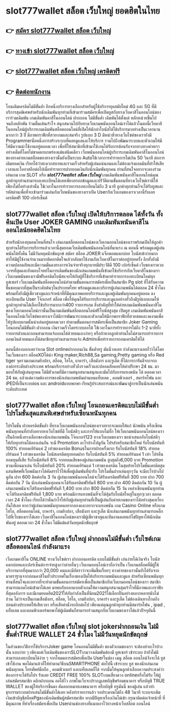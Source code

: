 # slot777wallet สล็อต เว็บใหญ่  ยอดฮิตในไทย

## 👉 [สมัคร slot777wallet สล็อต เว็บใหญ่](https://slot777wallet.com/)
## 👉 [ทางเข้า slot777wallet สล็อต เว็บใหญ่](https://slot777wallet.com/)
## 👉 [slot777wallet สล็อต เว็บใหญ่ เครดิตฟรี](https://slot777wallet.com/)
## 👉 [ติดต่อพนักงาน](https://slot777wallet.com/)


โอนเติมเครดิตไม่มีขั้นต่ำ  อีกหนึ่งบริการทางเลือกสำหรับผู้ใช้บริการยุคสมัยใหม่ 4G และ 5G ที่มีบริการสุดพิเศษสำหรับนักเดิมพันทุกท่านที่เข้ามาร่วมสมัครเพื่อเปิดยูสกับทางเว็บคาสิโนออนไลน์ของเราร่วมเดิมพัน เกมเดิมพันคาสิโนออนไลน์ ฝากถอน ไม่มีขั้นต่ำ เดิมพันได้ตั้งแต่ หลักหน่วยขึ้นไปจนถึงหลักพัน ร่วมตื่นเต้นเร้าใจ สนุกสนานไปกับทางเว็บเกมพนันออนไลน์เราได้แล้วในตอนี้เว็บคาสิโนออนไลน์ผู้บริการเกมเดิมพันสล็อตออนไลน์ที่เปิดให้นักล่าโบนัสได้ใช้บริการมาอย่างเป็นเวลานานมากกว่า 3 ปี มีภาพกราฟิกที่สวยงามและสมจริง รูปแบบ 3 D
มิหนำซ้ำทางเว็บไซต์ของเรายังมี Programmerมือหนึ่งการสร้างระบบที่คอยดูแลและให้บริการ  รวมไปถึงพัฒนาระบบและตัวเกมให้มีให้มีความน่าใช้งานอยู่ตลอดเวลา เพื่อที่ให้สมาชิกที่เข้ามาใช้งานได้รับการต้อนรับจากทางทางค่ายเราอย่างเต็มที่โดยไม่ขาดตกบกพร่องแม้แต่นิดเดียว เว็บพนันออนไลน์ผู้บริการเกมเดิมพันคาสิโนออนไลน์ของทางค่ายเกมสล็อตของทางเรานั้นยังเป็นระบบ Autoใช้เวลาการทำรายการไม่เกิน 50 วินาที ต่อการเติมยอดเงิน เรียกได้ว่าสะดวกสบายและรวดเร็วสำหรับผู้เล่นแน่นอนและไม่ต้องแจ้งแอดมินที่ทำให้เสียเวลาและโอกาสอีกต่อไปเมื่อทำรายการฝากยอดเงินกับนักเดิมพันทุกคน
ท่านที่สนใจอยากจะลองร่วมเล่นเกม เกม SLOT  หรือ ***slot777wallet สล็อต เว็บใหญ่*** เกมเดิมพันพนันคาสิโนออนไลน์คุณลูกค้าทุกท่านสามารถลงทะเบียนได้เลยเพียงกรอกข้อมูลและปรัวัติตามขั้นตอนที่ทางเว็บไซต์เรามีให้เพียงไม่กี่อย่างเท่านั้น ใช้เวลาในการทำรายการลงทะเบียนไม่ถึง 3 นาที ลูกค้าทุกท่านก็จะได้รับยูสและรหัสผ่านเพื่อที่จะเข้ามาร่วมเล่นกับเว็บพนันของทางเราเปิด Userกับเว็บเกมของเราเวลานี้รับเลยเครดิตฟรี 100 เปอร์เซ็นต์

## slot777wallet สล็อต เว็บใหญ่ เปิดให้บริการตลอด ได้ทั้งวัน ทั้งคืนเปิด User JOKER GAMING เกมเดิมพันพนันคาสิโนออนไลน์ยอดฮิตในไทย

สำหรับนักลงทุนคนไหนที่สนใจ เล่นเกมสล็อตออนไลน์ของเว็บเกมออนไลน์ของเราพร้อมเปิดให้ลูกค้าทุกท่านได้รับการบริการแล้วเวลานี้สุดยอดเว็บเดิมพันพนันออนไลน์ที่มาแรง ณ ตอนนี้ พร้อมดูแลผู้เล่นพนันได้ทั้งคืน ไม่มีวันหยุดนักขัตฤกษ์ สมัคร สล็อต JOKER แจ็กพอตแตกบ่อย โบนัสเข้าง่ายมาก ทำให้มีผู้ใช้งานจำนวนมากติดอกติดใจแล้วกลับมาใช้งานกับเว็บคาสิโนเราต่ออยู่บ่อยครั้ง อีกทั้งยังมีความปลอดภัยและมีความมั่นคงทางการเงินจ่ายจริงทุกบาทมีประวัติดี 100 เปอร์เซ็นต์ เว็บของเราควบวงจรที่สุดและยังตอบโจทย์ในการเดิมพันของนักเล่นเกมพนันที่เข้ามาใช้บริการกับเว็บคาสิโนของเรา
เว็บเกมพนันของเรามีฟรีเครดิตโบนัสแจกให้กับผู้ที่ใช้บริการที่เข้ามาทำรายการลงทะเบียนใหม่ทุกยูสเซอร์ เว็บเกมเดิมพันสล็อตออนไลน์ทำตามขั้นตอนการสมัครเพื่อเป็นสมาชิก Pg slot ที่ได้รับความชื่นชอบมากที่สุดเป็นระดับต้นๆในประเทศไทย พร้อมดูแลและบริการผู้เล่นเกมพนันได้ตลอด 24 ชั่วโมงพร้อมทั้งยังมีผู้เชี่ยวชาญและเจ้าหน้าที่ที่มีคุณภาพคอยบริการและดูแลผู้เดิมพันทุกคนอยู่ตลอด ลงทะเบียนเปิด User โจ๊กเกอร์ สล็อต เพื่อให้คุณได้รับการบริการและดูแลอย่างทั่วถึงมีรูปแบบเกมให้ลูกค้าทุกท่านได้เลือกใช้บริการมากกว่า400 รายการเกม
สิ่งสำคัญที่ทำให้ค่ายเกมเดิมพันพนันคาสิโนของเว็บเกมออนไลน์เรานั้นเป็นเกมเดิมพันสล็อตออนไลน์ฟรีโบนัสสูงสุด เปิดยูส  เกมเดิมพันพนันคาสิโนออนไลน์เว็บไซต์ของทางเราได้มีการพัฒนาระบบและตัวเกมให้มีภาพกราฟิกที่สวยสดและงดงามเพื่อให้รูปแบบเกมนั้นน่าเล่นอยู่ตลอดเวลา ทำตามขั้นตอนการสมัครเพื่อเป็นสมาชิก Joker Gaming โอนถอนไม่มีขั้นต่ำ ฝากถอน เงินรวดเร็วโดยระบบออโต้ ใช้เวลาในการทำรายการไม่ถึง 1-2 นาทีทั้งรายการฝากและถอนสามารถแจ้งถอนได้ด้วยตนเองง่ายๆ หรือถ้าหากลูกค้าท่านใดไม่สามารถทำรายการถอนเงินด้วยตนเองได้สมาชิกทุกท่านสามารถแจ้ง Adminเพื่อทำรายการถอนเครดิตให้ได้

ตอนนี้ต้องบอกเลยว่าเกม Slot onlineฝากถอนเงิน ขั้นต่ำทรู มันนี่วอเลท กำลังมาแรงเลยก็ว่าได้โดยในเว็บของเรา สล็อตXOได้นำ  King maker,Rich88,Sa gaming,Pretty gaming  หรือ Red tiger จุดรวมเกมเกมยิงปลา, สล็อต, ไฮโล, บาคาร่า, เสือมังกร และรูเล็ต ที่ได้การการันตีจากจากองค์กรระดับต่างประเทศ พร้อมบริการอย่างทั่วถึงรวดเร็วและปลอดภัยคอยให้คำปรึกษา 24 ชม. มามอบให้กับผู้เล่นทุกคน ได้มีตัวเกมที่มีความสนุกสนานสนุกและมันไปกับการแทงพนัน ได้ ตลอดเวลา 24 ชม. แล้วแต่ความต้องการของนักเล่นเกมพนันผ่านบนแท็บเลต , คอมพิวเตอร์ , สมาร์ทโฟน และ iPEDที่เป็นระบบios และ androidแบบพกพา เรียนรู้ประสบการณ์และพัฒนาสู่การเป็นนักเล่นพนันระดับประเทศ

## slot777wallet สล็อต เว็บใหญ่ โอนถอนเครดิตแบบไม่มีขั้นต่ำ โปรโมชั่นสุดแสนพิเศษสำหรับเซียนพนันทุกคน

โปรโมชั่น ฝากเครดิตขั้นต่ำ ที่ทางเว็บเกมพนันออนไลน์ของเราอยากจะมอบให้แก่  นักพนัน หรือเซียนพนันทุกคนที่กำลังอยากหาเว็บไซต์ที่มี โบนัสดีๆ และการให้แบบไม่กั๊ก ให้เว็บเกมพนันออนไลน์ของเราเป็นอีกหนึ่งทางเลือกของนักเล่นเกมพนัน โจ๊กเกอร์123 ทางเว็บเกมของเรา ขอนำเสนอกับโบนัสดีๆ ให้กับทุกท่านได้ลองเล่นกัน จะมี Promotion อะไรบ้างไปดูกัน
โปรสำหรับสมาชิกใหม่ รับโบนัสทันที 100% ทำยอดเทิร์นแค่ 2 เท่าของเครดิต
Bonusในการฝากครั้งแรก รับโบนัสทันที 18% ทำยอดเทิร์นแค่ 1 เท่าของเครดิต
โบนัสเครดิตทุกยอดฝาก รับโบนัสทันที 5% ทำยอดเทิร์นแค่ 1 เท่า
โปรคืนยอดทุนที่เสีย รับโบนัสทันที 8% จากยอดเสียของผู้เล่นเกมพนัน สูงสุดถึง6,000 บาท
 Promotion ชวนเพื่อนมาเล่น รับโบนัสทันที 20% ทำยอดเทิร์นแค่ 1 เท่าของเครดิต
ในสุดท้ายโปรโมชั่นเครดิตสุดแสนพิศษที่เว็บพนันเราได้คัดสรรไว้ให้เพื่อผู้เดิมพันที่น่ารัก โปรโมชั่นฝากเล่นทุกๆวัน จะมีอะไรบ้างไปดูกัน
ฝาก 600 ติดต่อกัน 3 วัน ผู้เล่นเกมพนันออนไลน์จะได้รับเครดิตฟรีทันที 300 บาท
ฝาก 700 ติดต่อกัน 7 วัน นักเล่นพนันทุกคนจะได้รับเครดิตฟรีทันที 800 บาท
ฝาก 400 ติดต่อกัน 10 วัน ผู้เล่นเกมพนันจะได้รับเครดิตฟรีทันที 1,400 บาท
ฝาก 800 ติดต่อกัน 15 วัน เหล่าเซียนพนันทุกท่านจะได้รับเครดิตฟรีทันที 1,800 บาท
พร้อมมีการแทงพนันที่จะได้ลุ้นรับโบนัสใหญ่ในทุกๆเวลา ตลอดเวลา 24 ชั่วโมง เรียกได้ว่าคืนกำไรให้กับผู้เล่นทุกท่านที่เป็นผู้เล่นกับค่ายเกมของเราได้อย่างสุดเหวี่ยงกันไปเลย หากว่าผู้เล่นเกมพนันทุกคนอยากลองและอยากจะแทงพนัน เกม  Casino Online หรือเกมไฮโล, สล็อตออนไลน์, บาคาร่า, เกมยิงปลา, เสือมังกร และรูเล็ต นักเล่นเกมพนันทุกท่านสามารถคลิ๊กไปที่เว็บของเราได้เลย เว็บคาสิโนออนไลน์ของเรามีผู้เชี่ยวชาญและทีมงานคอยแก้ไขปัญหาให้นักเดิมพันอยู่ ตลอดเวลา 24 ชั่วโมง ไม่มีแม้แต่วันหยุดนักขัตฤกษ์

## slot777wallet สล็อต เว็บใหญ่ ฝากถอนไม่มีขั้นต่ำ  เว็บไซต์เกมสล็อตออนไลน์ กำลังมาแรง

เว็บเกมคาสิโน ONLINE ทางเว็บไซต์เรา ฝากถอนเครดิต แบบไม่มีขั้นต่ำ เล่นง่ายได้เงินจริง โบนัสแตกบ่อยและเปอร์เซ็นต์การจ่ายสูงกว่าค่ายอื่นๆ เว็บเกมออนไลน์เราถือว่าเป็น เว็บเกมสล็อตที่มีผู้ใช้บริการมากที่สุดมากกว่า 20,000 คนและมีอัตราว่าจะเพิ่มขึ้นเรื่อยๆ ทางค่ายของเรานั้นยังได้รับจากมาตราฐานจากบ่อนคาสิโนทั่วประเทศในเรื่องของเปิดให้บริการเกมพนันและดูแล สำหรับเซียนพนันทุกท่านที่สนใจและอยากที่จะทำตามขั้นตอนการสมัครเพื่อเป็นสมาชิกกับเว็บเกมออนไลน์ของเรา สมาชิกสามารถแอดไลน์เข้ามาได้เลย
	มาพบกับออกแบบตัวเกมให้ความสนุกสนานสุดเร้าใจที่มีภาพและกราฟิกที่สุดอลังการ และมีเกมยอดฮิต2021ให้กับกำลังเป็นที่นิยม2021ได้เลือกปั่นอย่างหลากหลายนับไม่ถ้วน  ไม่ว่าจะเป็นเกมเสือมังกร, สล็อต, ไฮโล, เกมยิงปลา, บาคาร่า และรูเล็ต ไม่ต้องเดินทางไกลถึงบ่อนต่างประเทศให้เสียเวลา หรือเสียค่านั่งรถอีกต่อไป เพียงแค่คุณลูกค้าทุกท่านมีสมาร์ทโฟน , ipad , แท็บเลต และคอมพิวเตอร์พกพาได้ผู้เดิมพันก็สามารถร่วมสนุกกับเว็บเกมของเราได้แล้วปัจจุบันนี้

## slot777wallet สล็อต เว็บใหญ่ slot jokerฝากถอนเงิน ไม่มีขั้นต่ำTRUE WALLET 24 ชั่วโมง ไม่มีวันหยุดนักขัตฤกษ์

ในส่วนของวิธีการใช้บริการJoker game โอนถอนไม่มีขั้นต่ำ ของตัวเกมของเรา จะต้องทำอะไรบ้างนั้น แบบง่าย ๆ เพียงแค่เว็บเดิมพันของเราSLOTเกมวางเดิมพันต้องมี ยูสเซอร์ เข้าระบบ ถ้ายังไม่มีสามารถลงทะเบียนได้ง่าย ๆ จากโหมดการสมัครเพื่อเปิด Userในช่อง เมนู สล็อต ออนไลน์จึงจะได้ ยูส เข้าใช้งาน พอได้มาแล้วก็ให้ทำตามวิธีบนSMARTPHONE ต่อไปนี้
เข้าระบบ ยูส  ของนักเล่นเกมพนันทุกคน โทรศัพท์มือถือ , คอมพิวเตอร์ และแท็บเลตก็ได้
จากนั้นให้คุณลูกค้าเลือกความประสงค์ว่า ต้องการจะได้รับโปร รับเลย CREDIT FREE 100% SLOTเกมเสี่ยงดวง onlineหรือไม่รับ
ให้ผู้เล่นสมัครสมาชิก คลิกฝากถอน ออโต้ไว ภาพในเว็บจะปรากฏเลขบัญชีพร้อมธนาคาร หรือบัญชี TRUE WALLET ของผู้ให้บริการขึ้นมา
คัดลอกหมายเลขธนาคาร หรือบัญชี  ทรูมันนี่ ของผู้เล่น แล้วทำธุรกรรมระบบฝากเล่นไม่มีขั้นต่ำได้เลย
หลังทำรายการแล้ว รอประมาณไม่ถึง 48 วินาที ระบบจะเติมเงินเข้าบัญชีสล็อตPgของนักเดิมพันผู้สมัครสมาชิก
หากมีปัญหาเรื่องเงินไม่เข้า กรุณาติดต่อเจ้าหน้าที่ ที่มีคุณภาพ ที่ทำเรื่องสมัครเพื่อเปิด Userผ่านช่องทางที่แนบเอาไว้ทางหน้าเว็บสล็อต ออนไลน์


